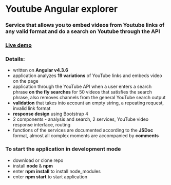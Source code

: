 <h1>Youtube Angular explorer</h1>
<h3>Service that allows you to embed videos from Youtube links of any valid format and do a search on Youtube through the API</h3>
<h3><a href="http://melomance.net/angular2-youtube-explorer">Live demo</a></h3>

<h3>Details:</h3>
<ul>
  <li>written on <b>Angular v4.3.6</b></li>
  <li>application analyzes <b>19 variations</b> of YouTube links and embeds video on the page</li>
  <li>application through the YouTube API when a user enters a search phrase <b>on the fly searches</b> for 50 videos that satisfies the search phrase, also removes channels from the general YouTube search output</li>
  <li><b>validation</b> that takes into account an empty string, a repeating request, invalid link format</li>
  <li><b>response design</b> using Bootstrap 4</li>
  <li>2 components - analysis and search, 2 services, YouTube video response interface, routing</li>
  <li>functions of the services are documented according to the <b>JSDoc</b> format, almost all complex moments are accompanied by <b>comments</b></li>
</ul>

<h3>To start the application in development mode</h3>
<ul>
  <li>download or clone repo</li>
  <li>install <b>node</b> & <b>npm</b></li>
  <li>enter <b>npm install</b> to install node_modules</li>
  <li>enter <b>npm start</b> to start application</li>
</ul>
